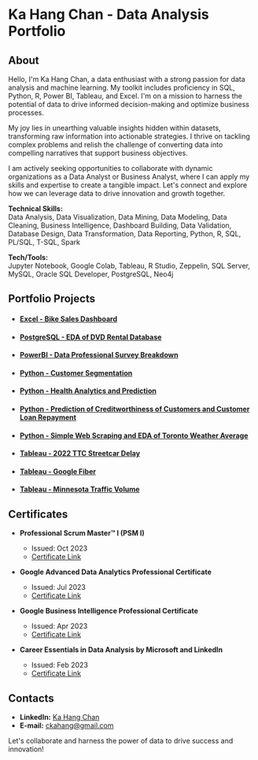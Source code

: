 # Ka Hang Chan - Data Analysis Portfolio

## About

Hello, I'm Ka Hang Chan, a data enthusiast with a strong passion for data analysis and machine learning. My toolkit includes proficiency in SQL, Python, R, Power BI, Tableau, and Excel. I'm on a mission to harness the potential of data to drive informed decision-making and optimize business processes.

My joy lies in unearthing valuable insights hidden within datasets, transforming raw information into actionable strategies. I thrive on tackling complex problems and relish the challenge of converting data into compelling narratives that support business objectives.

I am actively seeking opportunities to collaborate with dynamic organizations as a Data Analyst or Business Analyst, where I can apply my skills and expertise to create a tangible impact. Let's connect and explore how we can leverage data to drive innovation and growth together.

**Technical Skills:**<br>
Data Analysis, Data Visualization, Data Mining, Data Modeling, Data Cleaning, Business Intelligence, Dashboard Building, Data Validation, Database Design, Data Transformation, Data Reporting, Python, R, SQL, PL/SQL, T-SQL, Spark

**Tech/Tools:**<br>
Jupyter Notebook, Google Colab, Tableau, R Studio, Zeppelin, SQL Server, MySQL, Oracle SQL Developer, PostgreSQL, Neo4j

## Portfolio Projects

- #### [Excel - Bike Sales Dashboard](https://github.com/KaHang722/Portfolio-Projects/tree/main/Excel%20-%20Bike%20Sales%20Dashboard)

- #### [PostgreSQL - EDA of DVD Rental Database](https://github.com/KaHang722/Portfolio-Projects/tree/main/PostgreSQL%20-%20EDA%20of%20DVD%20rental%20database)

- #### [PowerBI - Data Professional Survey Breakdown](https://github.com/KaHang722/Portfolio-Projects/tree/main/PowerBI%20-%20Data%20Professional%20Survey%20Breakdown)

- #### [Python - Customer Segmentation](https://github.com/KaHang722/Portfolio-Projects/tree/main/Python%20-%20Customer%20Segmentation)

- #### [Python - Health Analytics and Prediction](https://github.com/KaHang722/Portfolio-Projects/tree/main/Python%20-%20Health%20Analytics%20and%20Prediction)

- #### [Python - Prediction of Creditworthiness of Customers and Customer Loan Repayment](https://github.com/KaHang722/Data_Analysis_Portfolio/tree/main/Python%20-%20Simple%20Web%20Scraping%20and%20EDA%20of%20Toronto%20Weather%20Average)

- #### [Python - Simple Web Scraping and EDA of Toronto Weather Average](https://github.com/KaHang722/Portfolio-Projects/tree/main/Python%20-%20Prediction%20of%20Creditworthiness%20of%20Customers%20and%20Customer%20Loan%20Repayment)
  
- #### [Tableau - 2022 TTC Streetcar Delay](https://github.com/KaHang722/Portfolio-Projects/tree/main/Tableau%20-%202022%20TTC%20Streetcar%20Delay)

- #### [Tableau - Google Fiber](https://github.com/KaHang722/Portfolio-Projects/tree/main/Tableau%20-%20Google%20Fiber)

- #### [Tableau - Minnesota Traffic Volume](https://github.com/KaHang722/Portfolio-Projects/tree/main/Tableau%20-%20Minnesota%20Traffic%20Volume)

## Certificates

- **Professional Scrum Master™ I (PSM I)**
  - Issued: Oct 2023
  - [Certificate Link](https://www.credly.com/badges/d7ce2a82-ed90-45ff-b53d-adbff1801c9d/linked_in_profile)

- **Google Advanced Data Analytics Professional Certificate**
  - Issued: Jul 2023
  - [Certificate Link](https://www.coursera.org/account/accomplishments/specialization/certificate/3DZ2LF7ZNBPV)

- **Google Business Intelligence Professional Certificate**
  - Issued: Apr 2023
  - [Certificate Link](https://www.coursera.org/account/accomplishments/specialization/certificate/5Z45XPPF8UPT)

- **Career Essentials in Data Analysis by Microsoft and LinkedIn**
  - Issued: Feb 2023
  - [Certificate Link](https://www.linkedin.com/learning/certificates/3db62b1c4f497d46868fc08d7eb149ea39d6a93643bfc30cb0675c336721ca59?u=2218586)

## Contacts

- **LinkedIn:** [Ka Hang Chan](https://www.linkedin.com/in/ka-hang-chan/)
- **E-mail:** [ckahang@gmail.com](mailto:ckahang@gmail.com)

Let's collaborate and harness the power of data to drive success and innovation!
